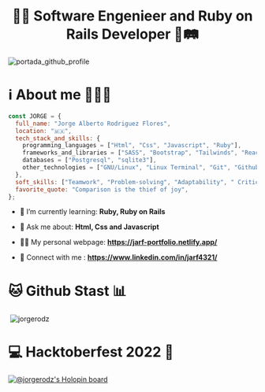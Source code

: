 <h1 align="center">👨‍💻 Software Engenieer and Ruby on Rails Developer 💎🛤</h1>

![portada_github_profile](https://user-images.githubusercontent.com/13999498/197710375-0c194796-adf4-4140-a354-1712be9b4a5a.gif)

# ℹ️ About me 👨🏻‍🦱

```javascript
const JORGE = {
  full_name: "Jorge Alberto Rodriguez Flores",
  location: "🇲🇽",
  tech_stack_and_skills: {
    programming_languages = ["Html", "Css", "Javascript", "Ruby"],
    frameworks_and_libraries = ["SASS", "Bootstrap", "Tailwinds", "React", "Ruby on Raisl"],
    databases = ["Postgresql", "sqlite3"],
    other_technologies = ["GNU/Linux", "Linux Terminal", "Git", "Github" ]
  },
  soft_skills: ["Teamwork", "Problem-solving", "Adaptability", " Critical thinking","Decision-making"],
  favorite_quote: "Comparison is the thief of joy",
};
```

- 🌱 I’m currently learning: **Ruby, Ruby on Rails**

- 💬 Ask me about: **Html, Css and Javascript**

- 👨‍💻 My personal webpage: **<a href="https://jarf-portfolio.netlify.app/" target="blank" rel="noopener noreferrer">https://jarf-portfolio.netlify.app/</a>**

- 🤝 Connect with me : **<a href="https://www.linkedin.com/in/jarf4321/" target="blank" rel="noopener noreferrer">https://www.linkedin.com/in/jarf4321/</a>**

# 🐱 Github Stast 📊

<p>&nbsp;<img align="center" src="https://github-readme-stats.vercel.app/api?username=jorgerodz&show_icons=true&locale=en" alt="jorgerodz" /></p>

# 💻 Hacktoberfest 2022 🎃

[![@jorgerodz's Holopin board](https://holopin.me/jorgerodz)](https://holopin.io/@jorgerodz)
